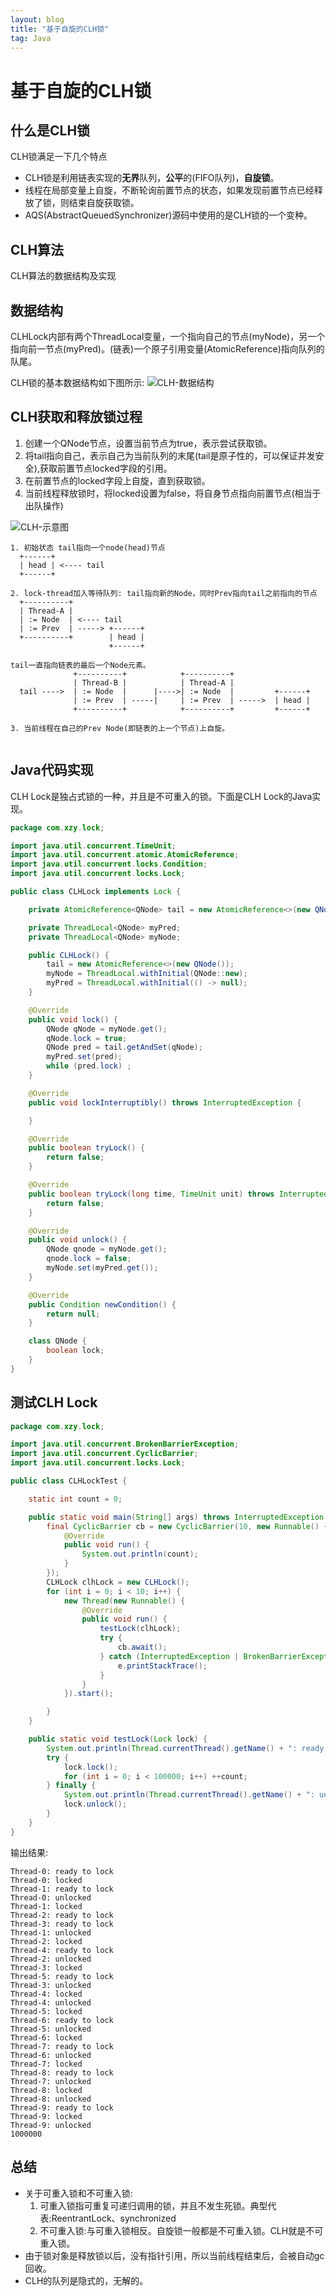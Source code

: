 ```yaml
---
layout: blog
title: "基于自旋的CLH锁"
tag: Java
---
```

# 基于自旋的CLH锁

## 什么是CLH锁

CLH锁满足一下几个特点

* CLH锁是利用链表实现的**无界**队列，**公平**的(FIFO队列)，**自旋锁**。
* 线程在局部变量上自旋，不断轮询前置节点的状态，如果发现前置节点已经释放了锁，则结束自旋获取锁。
* AQS(AbstractQueuedSynchronizer)源码中使用的是CLH锁的一个变种。

## CLH算法

CLH算法的数据结构及实现 

## 数据结构

CLHLock内部有两个ThreadLocal变量，一个指向自己的节点(myNode)，另一个指向前一节点(myPred)。(链表)一个原子引用变量(AtomicReference)指向队列的队尾。

CLH锁的基本数据结构如下图所示:
![CLH-数据结构](https://raw.githubusercontent.com/RussXia/RussXia.github.io/master/_pic/CLHLock-%20data-structure.jpeg)

## CLH获取和释放锁过程

1. 创建一个QNode节点，设置当前节点为true，表示尝试获取锁。
2. 将tail指向自己，表示自己为当前队列的末尾(tail是原子性的，可以保证并发安全),获取前置节点locked字段的引用。
3. 在前置节点的locked字段上自旋，直到获取锁。
4. 当前线程释放锁时，将locked设置为false，将自身节点指向前置节点(相当于出队操作)

![CLH-示意图](https://raw.githubusercontent.com/RussXia/RussXia.github.io/master/_pic/CLH-realize.jpeg)

```text
1. 初始状态 tail指向一个node(head)节点
  +------+  
  | head | <---- tail
  +------+
  
2. lock-thread加入等待队列: tail指向新的Node，同时Prev指向tail之前指向的节点
  +----------+
  | Thread-A |
  | := Node  | <---- tail
  | := Prev  | -----> +------+
  +----------+        | head |
                      +------+ 

tail一直指向链表的最后一个Node元素。
              +----------+            +----------+
              | Thread-B |            | Thread-A |
  tail ---->  | := Node  |      |---->| := Node  |         +------+
              | := Prev  | -----|     | := Prev  | ----->  | head |
              +----------+            +----------+         +------+

3. 当前线程在自己的Prev Node(即链表的上一个节点)上自旋。
  
```

## Java代码实现

CLH Lock是独占式锁的一种，并且是不可重入的锁。下面是CLH Lock的Java实现。

```java
package com.xzy.lock;

import java.util.concurrent.TimeUnit;
import java.util.concurrent.atomic.AtomicReference;
import java.util.concurrent.locks.Condition;
import java.util.concurrent.locks.Lock;

public class CLHLock implements Lock {

    private AtomicReference<QNode> tail = new AtomicReference<>(new QNode());

    private ThreadLocal<QNode> myPred;
    private ThreadLocal<QNode> myNode;

    public CLHLock() {
        tail = new AtomicReference<>(new QNode());
        myNode = ThreadLocal.withInitial(QNode::new);
        myPred = ThreadLocal.withInitial(() -> null);
    }

    @Override
    public void lock() {
        QNode qNode = myNode.get();
        qNode.lock = true;
        QNode pred = tail.getAndSet(qNode);
        myPred.set(pred);
        while (pred.lock) ;
    }

    @Override
    public void lockInterruptibly() throws InterruptedException {

    }

    @Override
    public boolean tryLock() {
        return false;
    }

    @Override
    public boolean tryLock(long time, TimeUnit unit) throws InterruptedException {
        return false;
    }

    @Override
    public void unlock() {
        QNode qnode = myNode.get();
        qnode.lock = false;
        myNode.set(myPred.get());
    }

    @Override
    public Condition newCondition() {
        return null;
    }

    class QNode {
        boolean lock;
    }
}
```

## 测试CLH Lock

```java
package com.xzy.lock;

import java.util.concurrent.BrokenBarrierException;
import java.util.concurrent.CyclicBarrier;
import java.util.concurrent.locks.Lock;

public class CLHLockTest {

    static int count = 0;

    public static void main(String[] args) throws InterruptedException {
        final CyclicBarrier cb = new CyclicBarrier(10, new Runnable() {
            @Override
            public void run() {
                System.out.println(count);
            }
        });
        CLHLock clhLock = new CLHLock();
        for (int i = 0; i < 10; i++) {
            new Thread(new Runnable() {
                @Override
                public void run() {
                    testLock(clhLock);
                    try {
                        cb.await();
                    } catch (InterruptedException | BrokenBarrierException e) {
                        e.printStackTrace();
                    }
                }
            }).start();

        }
    }

    public static void testLock(Lock lock) {
        System.out.println(Thread.currentThread().getName() + ": ready to lock");
        try {
            lock.lock();
            for (int i = 0; i < 100000; i++) ++count;
        } finally {
            System.out.println(Thread.currentThread().getName() + ": unlocked");
            lock.unlock();
        }
    }
}
```

输出结果:

```text
Thread-0: ready to lock
Thread-0: locked
Thread-1: ready to lock
Thread-0: unlocked
Thread-1: locked
Thread-2: ready to lock
Thread-3: ready to lock
Thread-1: unlocked
Thread-2: locked
Thread-4: ready to lock
Thread-2: unlocked
Thread-3: locked
Thread-5: ready to lock
Thread-3: unlocked
Thread-4: locked
Thread-4: unlocked
Thread-5: locked
Thread-6: ready to lock
Thread-5: unlocked
Thread-6: locked
Thread-7: ready to lock
Thread-6: unlocked
Thread-7: locked
Thread-8: ready to lock
Thread-7: unlocked
Thread-8: locked
Thread-8: unlocked
Thread-9: ready to lock
Thread-9: locked
Thread-9: unlocked
1000000
```

## 总结

* 关于可重入锁和不可重入锁:
    1. 可重入锁指可重复可递归调用的锁，并且不发生死锁。典型代表:ReentrantLock、synchronized
    2. 不可重入锁:与可重入锁相反。自旋锁一般都是不可重入锁。CLH就是不可重入锁。
* 由于锁对象是释放锁以后，没有指针引用，所以当前线程结束后，会被自动gc回收。
* CLH的队列是隐式的，无解的。
